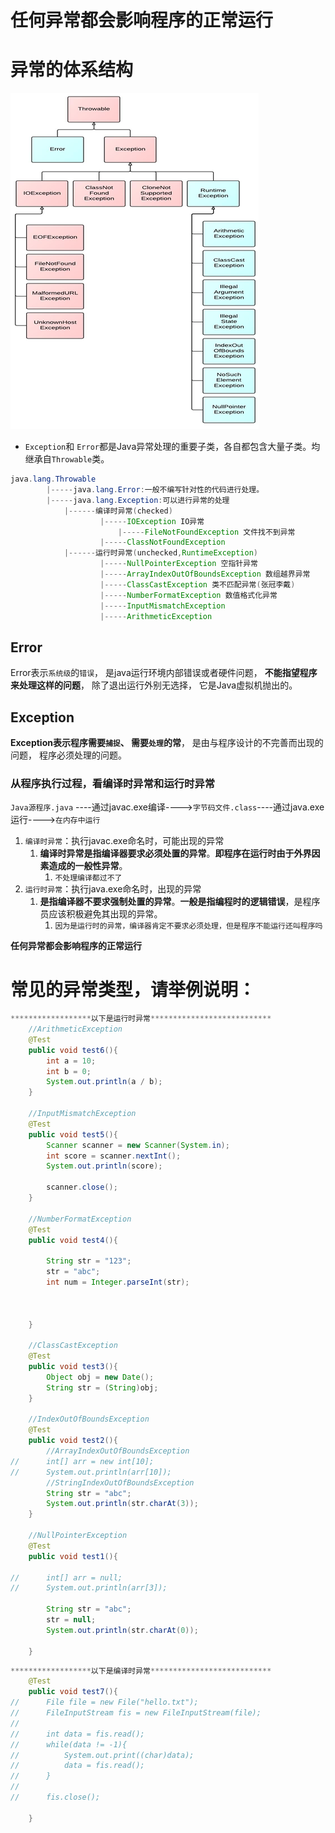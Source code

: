 # **任何异常都会影响程序的正常运行**
# 异常的体系结构
![image.png](image/img.png)
- `Exception`和 `Error`都是Java异常处理的重要⼦类，各⾃都包含⼤量⼦类。均继承自`Throwable`类。
```java
java.lang.Throwable
		|-----java.lang.Error:一般不编写针对性的代码进行处理。
		|-----java.lang.Exception:可以进行异常的处理
			|------编译时异常(checked)
					|-----IOException IO异常
						|-----FileNotFoundException 文件找不到异常
					|-----ClassNotFoundException
			|------运行时异常(unchecked,RuntimeException)
					|-----NullPointerException 空指针异常
					|-----ArrayIndexOutOfBoundsException 数组越界异常
					|-----ClassCastException 类不匹配异常(张冠李戴)
					|-----NumberFormatException 数值格式化异常
					|-----InputMismatchException 
					|-----ArithmeticException
```
## Error
Error表⽰`系统级`的`错误`， 是java运⾏环境内部错误或者硬件问题， **不能指望程序来处理这样的问题**， 除了退出运⾏外别⽆选择， 它是Java虚拟机抛出的。
## Exception
**Exception表⽰程序需要`捕捉`、 需要`处理`的常**， 是由与程序设计的不完善⽽出现的问题， 程序必须处理的问题。
### 从程序执行过程，看编译时异常和运行时异常
`Java源程序.java` ----通过javac.exe编译---->`字节码文件.class`----通过java.exe运行---->`在内存中运行`

1. `编译时异常`：执行javac.exe命名时，可能出现的异常
   1. **编译时异常是指编译器要求必须处置的异常**。**即程序在运行时由于外界因素造成的一般性异常**。
      1. `不处理编译都过不了 `
2. `运行时异常`：执行java.exe命名时，出现的异常
   1. **是指编译器不要求强制处置的异常**。**一般是指编程时的逻辑错误**，是程序员应该积极避免其出现的异常。
      1. `因为是运行时的异常，编译器肯定不要求必须处理，但是程序不能运行还叫程序吗`

**任何异常都会影响程序的正常运行** 
# 常见的异常类型，请举例说明：
```java
******************以下是运行时异常***************************
	//ArithmeticException
	@Test
	public void test6(){
		int a = 10;
		int b = 0;
		System.out.println(a / b);
	}
	
	//InputMismatchException
	@Test
	public void test5(){
		Scanner scanner = new Scanner(System.in);
		int score = scanner.nextInt();
		System.out.println(score);
		
		scanner.close();
	}
	
	//NumberFormatException
	@Test
	public void test4(){
		
		String str = "123";
		str = "abc";
		int num = Integer.parseInt(str);
		
		
		
	}
	
	//ClassCastException
	@Test
	public void test3(){
		Object obj = new Date();
		String str = (String)obj;
	}
	
	//IndexOutOfBoundsException
	@Test
	public void test2(){
		//ArrayIndexOutOfBoundsException
//		int[] arr = new int[10];
//		System.out.println(arr[10]);
		//StringIndexOutOfBoundsException
		String str = "abc";
		System.out.println(str.charAt(3));
	}
	
	//NullPointerException
	@Test
	public void test1(){
		
//		int[] arr = null;
//		System.out.println(arr[3]);
		
		String str = "abc";
		str = null;
		System.out.println(str.charAt(0));
		
	}
```
```java
******************以下是编译时异常***************************
	@Test
	public void test7(){
//		File file = new File("hello.txt");
//		FileInputStream fis = new FileInputStream(file);
//		
//		int data = fis.read();
//		while(data != -1){
//			System.out.print((char)data);
//			data = fis.read();
//		}
//		
//		fis.close();
		
	}
```


